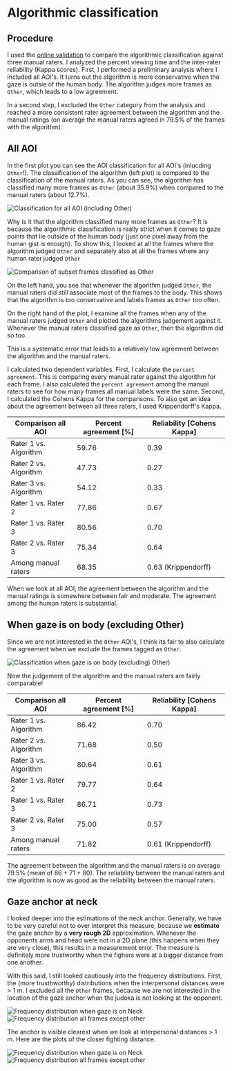 # Algorithmic classification

<!-- https://towardsdatascience.com/inter-rater-agreement-kappas-69cd8b91ff75 -->

<!-- http://john-uebersax.com/stat/agree.htm -->

## Procedure
I used the [online validation](https://share.streamlit.io/footballdaniel/algorithmicvalidation/main/validation.py) to compare the algorithmic classification against three manual raters.
I analyzed the percent viewing time and the inter-rater reliability (Kappa scores).
First, I performed a preliminary analysis where I included all AOI's. It turns out the algorithm is more conservative when the gaze is outsie of the human body. The algorithm judges more frames as `Other`, which leads to a low agreement.

In a second step, I excluded the `Other` category from the analysis and reached a more consistent rater agreement between the algorithm and the manual ratings (on average the manual raters agreed in 79.5% of the frames with the algorithm).


## All AOI
In the first plot you can see the AOI classification for all AOI's (inlucding `Other`!). The classification of the algorithm (left plot) is compared to the classification of the manual raters. 
As you can see, the algorithm has classified many more frames as `Other` (about 35.9%) when compared to the manual raters (about 12.7%).

![Classification for all AOI (including Other)](plots/RaterComparison_All.svg)


Why is it that the algorithm classified many more frames as `Other`? It is because the algorithmic classification is really strict when it comes to gaze points that lie outside of the human body (just one pixel away from the human gist is enough). To show this, I looked at all the frames where the algorithm judged `Other` and separately also at all the frames where any human rater judged `Other`

![Comparison of subset frames classified as Other](plots/RaterOtherSubset.svg)

On the left hand, you see that whenever the algorithm judged `Other`, the manual raters did still associate most of the frames to the body. This shows that the algorithm is too conservative and labels frames as `Other` too often.

On the right hand of the plot, I examine all the frames when any of the manual raters judged `Other` and plotted the algorithms judgement against it. Whenever the manual raters classified gaze as `Other`, then the algorithm did so too.

This is a systematic error that leads to a relatively low agreement between the algorithm and the manual raters.

I calculated two dependent variables. First, I calculate the `percent agreement`. This is comparing every manual rater against the algorithm for each frame. I also calculated the `percent agreement` among the manual raters to see for how many frames all manual labels were the same.
Second, I calculated the Cohens Kappa for the comparisons. To also get an idea about the agreement between all three raters, I used Krippendorff's Kappa.


| Comparison all AOI    |   Percent agreement [%] |   Reliability [Cohens Kappa] |
|-----------------------|-------------------------|------------------------------|
| Rater 1 vs. Algorithm |                   59.76 |                         0.39 |
| Rater 2 vs. Algorithm |                   47.73 |                         0.27 |
| Rater 3 vs. Algorithm |                   54.12 |                         0.33 |
| Rater 1 vs. Rater 2   |                   77.86 |                         0.67 |
| Rater 1 vs. Rater 3   |                   80.56 |                         0.70 |
| Rater 2 vs. Rater 3   |                   75.34 |                         0.64 |
| Among manual raters   |                   68.35 |                         0.63 (Krippendorff)|

When we look at all AOI, the agreement between the algorithm and the manual ratings is somewhere between fair and moderate. The agreement among the human raters is substantial.


## When gaze is on body (excluding Other)

Since we are not interested in the `Other` AOI's, I think its fair to also calculate the agreement when we exclude the frames tagged as `Other`. 

![Classification when gaze is on body (excluding) Other)](plots/RaterComparison_NoOther.svg)

Now the judgement of the algorithm and the manual raters are fairly comparable!


| Comparison all AOI    |   Percent agreement [%] |   Reliability [Cohens Kappa] |
|-----------------------|-------------------------|------------------------------|
| Rater 1 vs. Algorithm |                   86.42 |                         0.70 |
| Rater 2 vs. Algorithm |                   71.68 |                         0.50 |
| Rater 3 vs. Algorithm |                   80.64 |                         0.61 |
| Rater 1 vs. Rater 2   |                   79.77 |                         0.64 |
| Rater 1 vs. Rater 3   |                   86.71 |                         0.73 |
| Rater 2 vs. Rater 3   |                   75.00 |                         0.57 |
| Among manual raters   |                   71.82 |                         0.61 (Krippendorff)|

The agreement between the algorithm and the manual raters is on average 79.5% (mean of 86 + 71 + 80). The reliability between the manual raters and the algorithm is now as good as the reliability between the manual raters.

## Gaze anchor at neck

I looked deeper into the estimations of the neck anchor. Generally, we have to be very careful not to over interpret this measure, because we **estimate** the gaze anchor by a **very rough 2D** approximation. Whenever the opponents arms and head were not in a 2D plane (this happens when they are very close), this results in a measurement error. The measure is definitely more trustworthy when the fighers were at a bigger distance from one another.

With this said, I still looked cautiously into the frequency distributions. First, the (more trusthworthy) distributions when the interpersonal distances were > 1 m.
I excluded all the `Other` frames, because we are not interested in the location of the gaze anchor when the judoka is not looking at the opponent.


![Frequency distribution when gaze is on Neck](plots/Neck_more1m.svg)
![Frequency distribution all frames except other](plots/All_AOI_more1m.svg)


The anchor is visible clearest when we look at interpersonal distances > 1 m. Here are the plots of the closer fighting distance.

![Frequency distribution when gaze is on Neck](plots/Neck_less1m.svg)
![Frequency distribution all frames except other](plots/All_AOI_less1m.svg)

